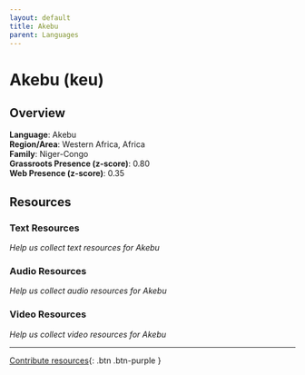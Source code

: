 ```yaml
---
layout: default
title: Akebu
parent: Languages
---
```


# Akebu (keu)

## Overview

**Language**: Akebu  
**Region/Area**: Western Africa, Africa  
**Family**: Niger-Congo  
**Grassroots Presence (z-score)**: 0.80  
**Web Presence (z-score)**: 0.35  

## Resources

### Text Resources
*Help us collect text resources for Akebu*

### Audio Resources
*Help us collect audio resources for Akebu*

### Video Resources
*Help us collect video resources for Akebu*

---

[Contribute resources](https://forms.office.com/e/1SfLJx3u1r){: .btn .btn-purple }
